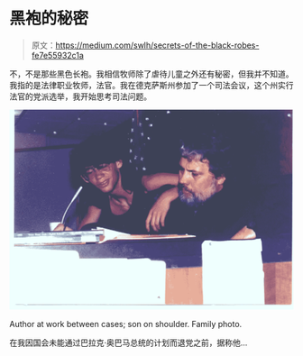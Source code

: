 # 黑袍的秘密

> 原文：<https://medium.com/swlh/secrets-of-the-black-robes-fe7e55932c1a>

不，不是那些黑色长袍。我相信牧师除了虐待儿童之外还有秘密，但我并不知道。我指的是法律职业牧师，法官。我在德克萨斯州参加了一个司法会议，这个州实行法官的党派选举，我开始思考司法问题。

![](img/52eb66e340e85e30a5153eb3f3df841a.png)

Author at work between cases; son on shoulder. Family photo.

在我因国会未能通过巴拉克·奥巴马总统的计划而退党之前，据称他…